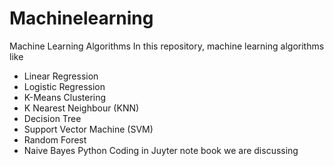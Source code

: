 # Machinelearning
Machine Learning Algorithms 
In this repository, machine learning algorithms like
* Linear Regression
* Logistic Regression
* K-Means Clustering
* K Nearest Neighbour (KNN)
* Decision Tree
* Support Vector Machine (SVM)
* Random Forest
* Naive Bayes 
Python Coding in Juyter note book we are discussing 
